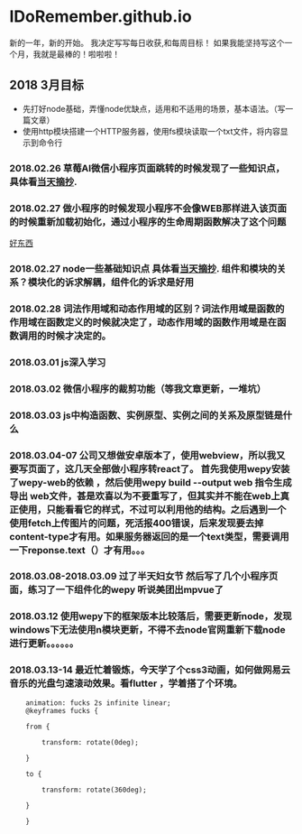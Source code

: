 # IDoRemember.github.io
新的一年，新的开始。
我决定写写每日收获,和每周目标！
如果我能坚持写这个一个月，我就是最棒的！啦啦啦！
## 2018 3月目标 
- 先打好node基础，弄懂node优缺点，适用和不适用的场景，基本语法。（写一篇文章）
- 使用http模块搭建一个HTTP服务器，使用fs模块读取一个txt文件，将内容显示到命令行
### 2018.02.26 草莓AI微信小程序页面跳转的时候发现了一些知识点，具体看[当天摘抄](https://idoremember.github.io/%E5%BE%AE%E4%BF%A1%E5%B0%8F%E7%A8%8B%E5%BA%8F%E9%A1%B5%E9%9D%A2%E8%B7%B3%E8%BD%AC%E4%B8%89%E7%A7%8D%E6%96%B9%E5%BC%8F%E7%9A%84%E5%8C%BA%E5%88%AB/).
### 2018.02.27 做小程序的时候发现小程序不会像WEB那样进入该页面的时候重新加载初始化，通过小程序的生命周期函数解决了这个问题
[好东西](https://segmentfault.com/a/1190000013331105?utm_source=index-hottest#articleHeader20)
### 2018.02.27 node一些基础知识点 具体看[当天摘抄](https://idoremember.github.io/Node.js%E7%9A%84%E4%B8%80%E4%BA%9B%E5%9F%BA%E7%A1%80%E6%A6%82%E5%BF%B5/). 组件和模块的关系？模块化的诉求解耦，组件化的诉求是好用
### 2018.02.28 词法作用域和动态作用域的区别？词法作用域是函数的作用域在函数定义的时候就决定了，动态作用域的函数作用域是在函数调用的时候才决定的。
### 2018.03.01 js深入学习
### 2018.03.02 微信小程序的裁剪功能（等我文章更新，一堆坑）
### 2018.03.03 js中构造函数、实例原型、实例之间的关系及原型链是什么
### 2018.03.04-07 公司又想做安卓版本了，使用webview，所以我又要写页面了，这几天全部做小程序转react了。 首先我使用wepy安装了wepy-web的依赖 ，然后使用wepy build --output web 指令生成导出 web文件，甚是欢喜以为不要重写了，但其实并不能在web上真正使用，只能看看它的样式，不过可以利用他的结构。之后遇到一个使用fetch上传图片的问题，死活报400错误，后来发现要去掉content-type才有用。如果服务器返回的是一个text类型，需要调用一下reponse.text（）才有用。。。
### 2018.03.08-2018.03.09  过了半天妇女节 然后写了几个小程序页面，练习了一下组件化的wepy 听说美团出mpvue了
### 2018.03.12 使用wepy下的框架版本比较落后，需要更新node，发现windows下无法使用n模块更新，不得不去node官网重新下载node进行更新。。。。。。
### 2018.03.13-14 最近忙着锻炼，今天学了个css3动画，如何做网易云音乐的光盘匀速滚动效果。看flutter ，学着搭了个环境。
```
    animation: fucks 2s infinite linear;
    @keyframes fucks {

    from {

        transform: rotate(0deg);

    }

    to {

        transform: rotate(360deg);

    }

    }
```
